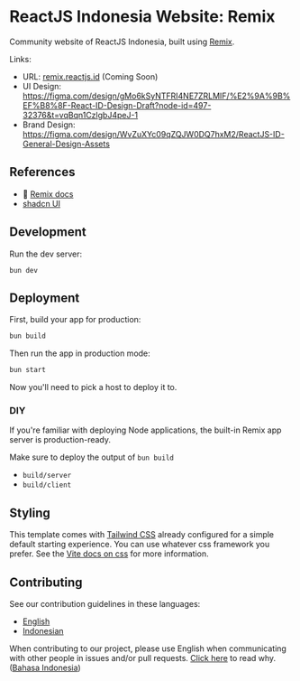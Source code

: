 # ReactJS Indonesia Website: Remix

Community website of ReactJS Indonesia, built using [Remix](https://remix.run).

Links:

- URL: [remix.reactjs.id](https://remix.reactjs.id) (Coming Soon)
- UI Design: <https://figma.com/design/gMo6kSyNTFRI4NE7ZRLMIF/%E2%9A%9B%EF%B8%8F-React-ID-Design-Draft?node-id=497-32376&t=vqBqn1CzlgbJ4peJ-1>
- Brand Design: <https://figma.com/design/WvZuXYc09qZQJW0DQ7hxM2/ReactJS-ID-General-Design-Assets>

## References

- 📖 [Remix docs](https://remix.run/docs)
- [shadcn UI](https://ui.shadcn.com)

## Development

Run the dev server:

```shellscript
bun dev
```

## Deployment

First, build your app for production:

```sh
bun build
```

Then run the app in production mode:

```sh
bun start
```

Now you'll need to pick a host to deploy it to.

### DIY

If you're familiar with deploying Node applications, the built-in Remix app server is production-ready.

Make sure to deploy the output of `bun build`

- `build/server`
- `build/client`

## Styling

This template comes with [Tailwind CSS](https://tailwindcss.com/) already configured for a simple default starting experience. You can use whatever css framework you prefer. See the [Vite docs on css](https://vitejs.dev/guide/features.html#css) for more information.

## Contributing

See our contribution guidelines in these languages:

- [English](CONTRIBUTING.md)
- [Indonesian](CONTRIBUTING_ID.md)

When contributing to our project, please use English when communicating with other people in issues and/or pull requests. [Click here](CONTRIBUTING.md#why-are-we-using-english-in-our-issues--prs) to read why. ([Bahasa Indonesia](CONTRIBUTING_ID.md#mengapa-kita-menggunakan-bahasa-inggris-dalam-menulis-issue-dan-pull-request))
